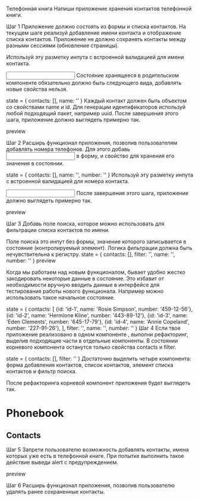 Телефонная книга Напиши приложение хранения контактов телефонной книги.

Шаг 1 Приложение должно состоять из формы и списка контактов. На текущем шаге реализуй добавление
имени контакта и отображение списка контактов. Приложение не должно сохранять контакты между разными
сессиями (обновление страницы).

Используй эту разметку инпута с встроенной валидацией для имени контакта.

<input
  type="text"
  name="name"
  pattern="^[a-zA-Zа-яА-Я]+(([' -][a-zA-Zа-яА-Я ])?[a-zA-Zа-яА-Я]*)*$"
  title="Имя может состоять только из букв, апострофа, тире и пробелов. Например Adrian, Jacob Mercer, Charles de Batz de Castelmore d'Artagnan и т. п."
  required
/> Состояние хранящееся в родительском компоненте <App> обязательно должно быть следующего вида,
добавлять новые свойства нельзя.

state = { contacts: [], name: '' } Каждый контакт должен быть объектом со свойствами name и id. Для
генерации идентификаторов используй любой подходящий пакет, например uuid. После завершения этого
шага, приложение должно выглядеть примерно так.

preview

Шаг 2 Расширь функционал приложения, позволив пользователям добавлять номера телефонов. Для этого
добавь <input type="tel"> в форму, и свойство для хранения его значения в состоянии.

state = { contacts: [], name: '', number: '' } Используй эту разметку инпута с встроенной валидацией
для номера контакта.

<input
  type="tel"
  name="number"
  pattern="\+?\d{1,4}?[-.\s]?\(?\d{1,3}?\)?[-.\s]?\d{1,4}[-.\s]?\d{1,4}[-.\s]?\d{1,9}"
  title="Номер телефона должен состоять цифр и может содержать пробелы, тире, круглые скобки и может начинаться с +"
  required
/> После завершения этого шага, приложение должно выглядеть примерно так.

preview

Шаг 3 Добавь поле поиска, которое можно использовать для фильтрации списка контактов по имени.

Поле поиска это инпут без формы, значение которого записывается в состояние (контролируемый
элемент). Логика фильтрации должна быть нечувствительна к регистру. state = { contacts: [], filter:
'', name: '', number: '' } preview

Когда мы работаем над новым функционалом, бывает удобно жестко закодировать некоторые данные в
состояние. Это избавит от необходимости вручную вводить данные в интерфейсе для тестирования работы
нового функционала. Например можно использовать такое начальное состояние.

state = { contacts: [ {id: 'id-1', name: 'Rosie Simpson', number: '459-12-56'}, {id: 'id-2', name:
'Hermione Kline', number: '443-89-12'}, {id: 'id-3', name: 'Eden Clements', number: '645-17-79'},
{id: 'id-4', name: 'Annie Copeland', number: '227-91-26'}, ], filter: '', name: '', number: '' } Шаг
4 Если твое приложение реализовано в одном компоненте <App>, выполни рефакторинг, выделив подходящие
части в отдельные компоненты. В состоянии корневого компонента <App> останутся только свойства
contacts и filter.

state = { contacts: [], filter: '' } Достаточно выделить четыре компонента: форма добавления
контактов, список контактов, элемент списка контактов и фильтр поиска.

После рефакторинга корневой компонент приложения будет выглядеть так.

<div>
  <h1>Phonebook</h1>
  <ContactForm ... />

  <h2>Contacts</h2>
  <Filter ... />
  <ContactList ... />
</div>
Шаг 5
Запрети пользователю возможность добавлять контакты, имена которых уже есть в телефонной книге. При попытке выполнить такое действие выведи alert с предупреждением.

preview

Шаг 6 Расширь функционал приложения, позволив пользователю удалять ранее сохраненные контакты.
